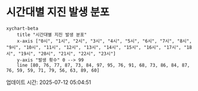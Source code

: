 # 시간대별 지진 발생 분포

```mermaid
xychart-beta
    title "시간대별 지진 발생 분포"
    x-axis ["0시", "1시", "2시", "3시", "4시", "5시", "6시", "7시", "8시", "9시", "10시", "11시", "12시", "13시", "14시", "15시", "16시", "17시", "18시", "19시", "20시", "21시", "22시", "23시"]
    y-axis "발생 횟수" 0 --> 99
    line [80, 76, 77, 87, 73, 84, 97, 95, 76, 91, 68, 73, 86, 84, 87, 76, 59, 59, 71, 79, 56, 63, 89, 60]
```

업데이트 시간: 2025-07-12 05:04:51
